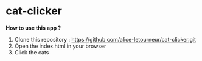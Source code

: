 # cat-clicker

**How to use this app ?**

1. Clone this repository : https://github.com/alice-letourneur/cat-clicker.git
2. Open the index.html in your browser
3. Click the cats
